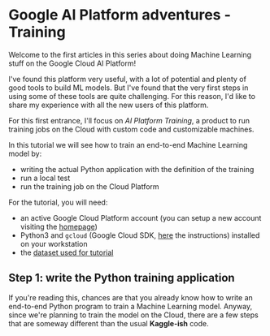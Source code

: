 # Google AI Platform adventures - Training
Welcome to the first articles in this series about doing Machine Learning stuff on the Google Cloud AI Platform!

I've found this platform very useful, with a lot of potential and plenty of good tools to build ML models. But I've found that the very first steps in using some of these tools are quite challenging. For this reason, I'd like to share my experience with all the new users of this platform.

For this first entrance, I'll focus on _AI Platform Training_, a product to run training jobs on the Cloud with custom code and customizable machines.

In this tutorial we will see how to train an end-to-end Machine Learning model by:
- writing the actual Python application with the definition of the training
- run a local test
- run the training job on the Cloud Platform

For the tutorial, you will need:
- an active Google Cloud Platform account (you can setup a new account visiting the [homepage](https://cloud.google.com/))
- Python3 and `gcloud` (Google Cloud SDK, [here](https://cloud.google.com/sdk/docs) the instructions) installed on your workstation
- the [dataset used for tutorial](https://www.kaggle.com/blastchar/telco-customer-churn "Kaggle's Telco Customer Churn")

## Step 1: write the Python training application
If you're reading this, chances are that you already know how to write an end-to-end Python program to train a Machine Learning model. Anyway, since we're planning to train the model on the Cloud, there are a few steps that are someway different than the usual __Kaggle-ish__ code.